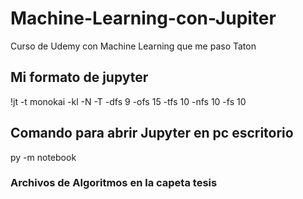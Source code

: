 # Machine-Learning-con-Jupiter
Curso de Udemy con Machine Learning que me paso Taton

## Mi formato de jupyter
!jt -t monokai -kl -N -T -dfs 9 -ofs 15 -tfs 10 -nfs 10 -fs 10

## Comando para abrir Jupyter en pc escritorio
py -m notebook

### Archivos de Algoritmos en la capeta tesis

